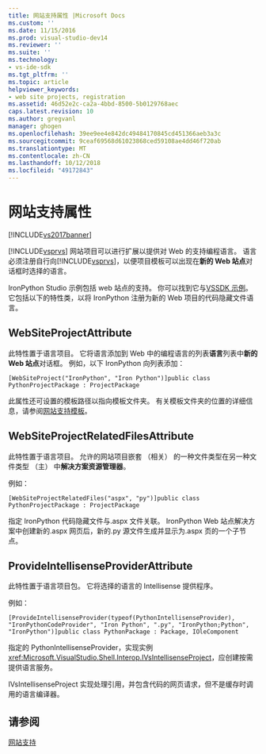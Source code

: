 ```yaml
---
title: 网站支持属性 |Microsoft Docs
ms.custom: ''
ms.date: 11/15/2016
ms.prod: visual-studio-dev14
ms.reviewer: ''
ms.suite: ''
ms.technology:
- vs-ide-sdk
ms.tgt_pltfrm: ''
ms.topic: article
helpviewer_keywords:
- web site projects, registration
ms.assetid: 46d52e2c-ca2a-4bbd-8500-5b0129768aec
caps.latest.revision: 10
ms.author: gregvanl
manager: ghogen
ms.openlocfilehash: 39ee9ee4e842dc49484170845cd451366aeb3a3c
ms.sourcegitcommit: 9ceaf69568d61023868ced59108ae4dd46f720ab
ms.translationtype: MT
ms.contentlocale: zh-CN
ms.lasthandoff: 10/12/2018
ms.locfileid: "49172843"
---
```

# <a name="web-site-support-attributes"></a>网站支持属性
[!INCLUDE[vs2017banner](../../includes/vs2017banner.md)]

[!INCLUDE[vsprvs](../../includes/vsprvs-md.md)] 网站项目可以进行扩展以提供对 Web 的支持编程语言。 语言必须注册自行向[!INCLUDE[vsprvs](../../includes/vsprvs-md.md)]，以便项目模板可以出现在**新的 Web 站点**对话框时选择的语言。  
  
 IronPython Studio 示例包括 web 站点的支持。 你可以找到它与[VSSDK 示例](../../misc/vssdk-samples.md)。 它包括以下的特性类，以将 IronPython 注册为新的 Web 项目的代码隐藏文件语言。  
  
## <a name="websiteprojectattribute"></a>WebSiteProjectAttribute  
 此特性置于语言项目。 它将语言添加到 Web 中的编程语言的列表**语言**列表中**新的 Web 站点**对话框。 例如，以下 IronPython 向列表添加：  
  
```  
[WebSiteProject("IronPython", "Iron Python")]public class PythonProjectPackage : ProjectPackage  
```  
  
 此属性还可设置的模板路径以指向模板文件夹。 有关模板文件夹的位置的详细信息，请参阅[网站支持模板](../../extensibility/internals/web-site-support-templates.md)。  
  
## <a name="websiteprojectrelatedfilesattribute"></a>WebSiteProjectRelatedFilesAttribute  
 此特性置于语言项目。 允许的网站项目嵌套 （相关） 的一种文件类型在另一种文件类型 （主） 中**解决方案资源管理器**。  
  
 例如：  
  
```  
[WebSiteProjectRelatedFiles("aspx", "py")]public class PythonProjectPackage : ProjectPackage  
```  
  
 指定 IronPython 代码隐藏文件与.aspx 文件关联。 IronPython Web 站点解决方案中创建新的.aspx 网页后，新的.py 源文件生成并显示为.aspx 页的一个子节点。  
  
## <a name="provideintellisenseproviderattribute"></a>ProvideIntellisenseProviderAttribute  
 此特性置于语言项目包。 它将选择的语言的 Intellisense 提供程序。  
  
 例如：  
  
```  
[ProvideIntellisenseProvider(typeof(PythonIntellisenseProvider), "IronPythonCodeProvider", "Iron Python", ".py", "IronPython;Python", "IronPython")]public class PythonPackage : Package, IOleComponent  
```  
  
 指定的 PythonIntellisenseProvider，实现实例<xref:Microsoft.VisualStudio.Shell.Interop.IVsIntellisenseProject>，应创建按需提供语言服务。  
  
 IVsIntellisenseProject 实现处理引用，并包含代码的网页请求，但不是缓存时调用的语言编译器。  
  
## <a name="see-also"></a>请参阅  
 [网站支持](../../extensibility/internals/web-site-support.md)

